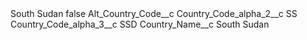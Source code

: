 <?xml version="1.0" encoding="UTF-8"?>
<CustomMetadata xmlns="http://soap.sforce.com/2006/04/metadata" xmlns:xsi="http://www.w3.org/2001/XMLSchema-instance" xmlns:xsd="http://www.w3.org/2001/XMLSchema">
    <label>South Sudan</label>
    <protected>false</protected>
    <values>
        <field>Alt_Country_Code__c</field>
        <value xsi:nil="true"/>
    </values>
    <values>
        <field>Country_Code_alpha_2__c</field>
        <value xsi:type="xsd:string">SS</value>
    </values>
    <values>
        <field>Country_Code_alpha_3__c</field>
        <value xsi:type="xsd:string">SSD</value>
    </values>
    <values>
        <field>Country_Name__c</field>
        <value xsi:type="xsd:string">South Sudan</value>
    </values>
</CustomMetadata>
